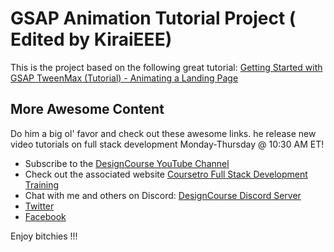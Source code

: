 # GSAP Animation Tutorial Project ( Edited by KiraiEEE)

This is the project based on the following great tutorial:
[Getting Started with GSAP TweenMax (Tutorial) - Animating a Landing Page](https://youtu.be/eY4sXczY5AQ)

## More Awesome Content

Do him a big ol' favor and check out these awesome links. he release new video tutorials on full stack development Monday-Thursday @ 10:30 AM ET!

* Subscribe to the [DesignCourse YouTube Channel](http://youtube.com/designcourse)
* Check out the associated website [Coursetro Full Stack Development Training](https://coursetro.com)
* Chat with me and others on Discord: [DesignCourse Discord Server](https://discord.gg/a27CKAF)
* [Twitter](https://twitter.com/designcoursecom)
* [Facebook](https://facebook.com/coursetro)

Enjoy bitchies !!!
